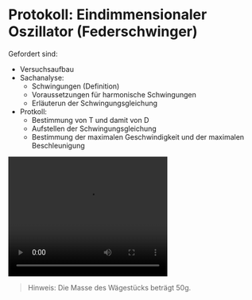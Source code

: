 Protokoll: Eindimmensionaler Oszillator (Federschwinger)
===========================================================

Gefordert sind:

- Versuchsaufbau
- Sachanalyse:
    - Schwingungen (Definition)
    - Voraussetzungen für harmonische Schwingungen
    - Erläuterun der Schwingungsgleichung
- Protkoll:
    - Bestimmung von T und damit von D
    - Aufstellen der Schwingungsgleichung
    - Bestimmung der maximalen Geschwindigkeit und der maximalen Beschleunigung
    
<video width="320" height="240" controls>
  <source src="15_mechanische_Schwingungen_experiment.mp4" type="video/mp4">
Your browser does not support the video tag.
</video>

> Hinweis: Die Masse des Wägestücks beträgt 50g.
